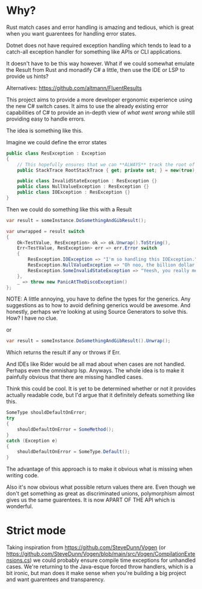 # Why?

Rust match cases and error handling is amazing and tedious, which is great when you want guarentees for handling error states.

Dotnet does not have required exception handling which tends to lead to a catch-all exception handler for something like APIs or CLI applications.

It doesn't have to be this way however. What if we could somewhat emulate the Result from Rust and monadify C# a little, then use the IDE or LSP to provide us hints?

Alternatives: https://github.com/altmann/FluentResults

This project aims to provide a more developer ergonomic experience using the new C# switch cases. It aims to use the already existing error capabilities of C# to provide an in-depth view of *what went wrong* while still providing easy to handle errors.

The idea is something like this.

Imagine we could define the error states
```csharp
public class ResException : Exception
{
    // This hopefully ensures that we can **ALWAYS** track the root of the problem when debugging.
    public StackTrace RootStackTrace { get; private set; } = new(true);

    public class InvalidStateException : ResException {}
    public class NullValueException : ResException {}
    public class IOException : ResException {}
}
```

Then we could do something like this with a Result

```csharp
var result = someInstance.DoSomethingAndGibResult();

var unwrapped = result switch
{
    Ok<TestValue, ResException> ok => ok.Unwrap().ToString(),
    Err<TestValue, ResException> err => err.Error switch
    {
        ResException.IOException => "I'm so handling this IOException.",
        ResException.NullValueException => "Oh noo, the billion dollar mistake.",
        ResException.SomeInvalidStateException => "Yeesh, you really messed up there chief.",
    },
    _ => throw new PanicAtTheDiscoException()
};
```

NOTE: A little annoying, you have to define the types for the generics. Any suggestions as to how to avoid defining generics would be awesome. And honestly, perhaps we're looking at using Source Generators to solve this. How? I have no clue.

or 
```csharp
var result = someInstance.DoSomethingAndGibResult().Unwrap();
```
Which returns the result if any or throws if Err.

And IDEs like Rider would be all mad about when cases are not handled. Perhaps even the omnisharp lsp. Anyways. The whole idea is to make it painfully obvious that there are missing handled cases.

Think this could be cool. It is yet to be determined whether or not it provides actually readable code, but I'd argue that it definitely defeats something like this.

```csharp
SomeType shouldDefaultOnError;
try
{
    shouldDefaultOnError = SomeMethod();
}
catch (Exception e)
{
    shouldDefaultOnError = SomeType.Default();
}
```

The advantage of this approach is to make it obvious what is missing when writing code.

Also it's now obvious what possible return values there are. Even though we don't get something as great as discriminated unions, polymorphism almost gives us the same guarentees. It is now APART OF THE API which is wonderful.

# Strict mode

Taking inspiration from https://github.com/SteveDunn/Vogen (or https://github.com/SteveDunn/Vogen/blob/main/src/Vogen/CompilationExtensions.cs) we could probably ensure compile time exceptions for unhandled cases. We're returning to the Java-esque forced throw handlers, which is a bit ironic, but man does it make sense when you're building a big project and want guarentees and transparency.
